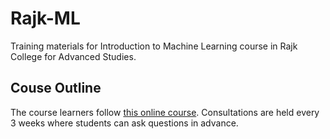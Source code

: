 # Rajk-ML

Training materials for Introduction to Machine Learning course in Rajk College for Advanced Studies.

## Couse Outline

The course learners follow <a href=https://www.udemy.com/course/machine-learning-course-with-python/> this online course</a>.
Consultations are held every 3 weeks where students can ask questions in advance.
